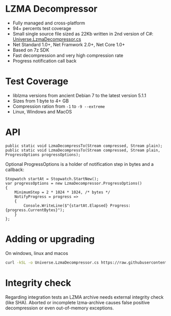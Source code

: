 # LZMA Decompressor

- Fully managed and cross-platform
- 94+ percents test coverage
- Small single source file sized as 22Kb written in 2nd version of C#: [Universe.LzmaDecompressor.cs](out/Universe.LzmaDecompressor.cs)
- Net Standard 1.0+, Net Framwork 2.0+, Net Core 1.0+
- Based on 7z SDK
- Fast decompression and very high compression rate
- Progress notification call back

# Test Coverage
- liblzma versions from ancient Debian 7 to the latest version 5.1.1
- Sizes from 1 byte to 4+ GB
- Compression ration from `-1` to `-9 --extreme`
- Linux, Windows and MacOS

# API
```CSharp
public static void LzmaDecompressTo(Stream compressed, Stream plain);
public static void LzmaDecompressTo(Stream compressed, Stream plain, ProgressOptions progressOptions);
```
Optional ProgressOptions is a holder of notification step in bytes and a callback:
```CSharp
Stopwatch startAt = Stopwatch.StartNew();
var progressOptions = new LzmaDecompressor.ProgressOptions()
{
    MinimumStep = 2 * 1024 * 1024, /* bytes */
    NotifyProgress = progress =>
    {
        Console.WriteLine($"{startAt.Elapsed} Progress: {progress.CurrentBytes}");
    }
};
```

# Adding or upgrading
On windows, linux and macos
```sh
curl -kSL -o Universe.LzmaDecompressor.cs https://raw.githubusercontent.com/devizer/Universe.LzmaDecompressor/main/out/Universe.LzmaDecompressor.cs
```

# Integrity check
Regarding integration tests an LZMA archive needs external integrity check (like SHA). Aborted or incomplete lzma-archive causes false positive decompression or even out-of-memory exceptions.